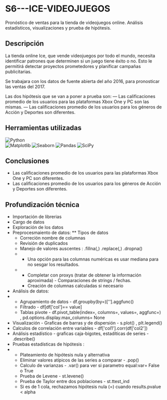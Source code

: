 # S6---ICE-VIDEOJUEGOS
Pronóstico de ventas para la tienda de videojuegos online. 
Análisis estadísticos, visualizaciones y prueba de hipótesis.

## Descripción
La tienda online Ice, que vende videojuegos por todo el mundo, necesita identificar patrones que determinen si un juego tiene éxito o no. 
Esto le permitirá detectar proyectos prometedores y planificar campañas publicitarias.

Se trabajara con los datos de fuente abierta del año 2016, para pronosticar las ventas del 2017.

Las dos hipótesis que se van a poner a prueba son:
— Las calificaciones promedio de los usuarios para las plataformas Xbox One y PC son las mismas.
— Las calificaciones promedio de los usuarios para los géneros de Acción y Deportes son diferentes.

## Herramientas utilizadas
![Python](https://img.shields.io/badge/:Python-024A86?style=for-the-badge&logo=python&logoColor=white&labelColor=101010)</br>
![Matplotlib](https://img.shields.io/badge/Matplotlib-%23ffffff.svg?style=for-the-badge&logo=Matplotlib&logoColor=black)
![Seaborn](https://img.shields.io/badge/seaborn-%233F4F75.svg?style=for-the-badge&logo=seaborn&logoColor=white)
![Pandas](https://img.shields.io/badge/pandas-%23150458.svg?style=for-the-badge&logo=pandas&logoColor=white)
![SciPy](https://img.shields.io/badge/SciPy-%230C55A5.svg?style=for-the-badge&logo=scipy&logoColor=%white)

## Conclusiones
* Las calificaciones promedio de los usuarios para las plataformas Xbox One y PC son diferentes.
* Las calificaciones promedio de los usuarios para los géneros de Acción y Deportes son diferentes.


## Profundización técnica
* Importación de librerias
* Cargo de datos
* Exploración de los datos
* Preprocesmaiento de datos:
** Tipos de datos
  * Correción nombre de columnas
  * Revisión de duplicados
  * Manejo de valores auscentes : .fillna(,) .replace(,) .dropna()
  * *  Una opción para las columnas numéricas es usar mediana para no sesgar los resultados.
  * * Completar con proxys (tratar de obtener la información aproximada) - Comparaciones de strings / fechas.
    * Creación de columnas calculadas si necesario
* Análisis de datos:
* * Agrupamiento de datos - df.groupby(by=)[''].aggfunc()
  * Filtrado - df[df['col']== value]
  * Tablas pivote - df.pivot_table(index=, columns=, values=, aggfunc=) , pd.options.display.max_columns= None
* Visualización - Graficas de barras y de dispersión - s.plot() , plt.legend()
* Calculos de correlación entre variables - df['col1'].corr(df['col2'])
* Análisis estadístico - graficas caja-bigotes, estadíticas de series - .describe()
* Pruebas estadísticas de hipótesis :
* *  Plateamiento de hipótesis nula y alternativa
  * Eliminar valores atípicos de las series a comparar - .pop()
  *  Calculo de varianzas - .var() para ver si parametro equal:var= False o True 
  * Prueba de Levene     -  st.levene()
  *  Prueba de  Taylor  entre dos poblaciones - st.ttest_ind
  * Si es de 1 cola, rechazamos hipótesis nula (=) cuando   results.pvalue < alpha

